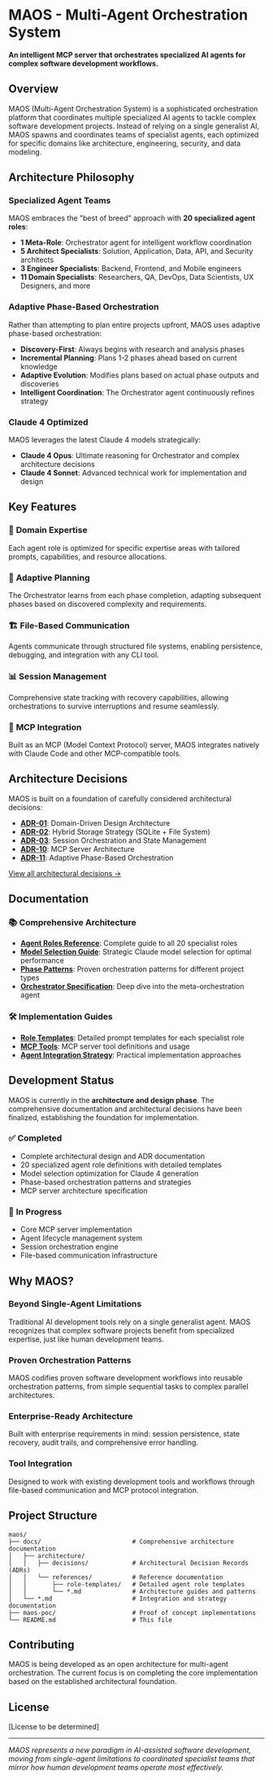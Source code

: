 # MAOS - Multi-Agent Orchestration System

**An intelligent MCP server that orchestrates specialized AI agents for complex software development workflows.**

## Overview

MAOS (Multi-Agent Orchestration System) is a sophisticated orchestration platform that coordinates multiple specialized AI agents to tackle complex software development projects. Instead of relying on a single generalist AI, MAOS spawns and coordinates teams of specialist agents, each optimized for specific domains like architecture, engineering, security, and data modeling.

## Architecture Philosophy

### Specialized Agent Teams
MAOS embraces the "best of breed" approach with **20 specialized agent roles**:

- **1 Meta-Role**: Orchestrator agent for intelligent workflow coordination
- **5 Architect Specialists**: Solution, Application, Data, API, and Security architects
- **3 Engineer Specialists**: Backend, Frontend, and Mobile engineers  
- **11 Domain Specialists**: Researchers, QA, DevOps, Data Scientists, UX Designers, and more

### Adaptive Phase-Based Orchestration
Rather than attempting to plan entire projects upfront, MAOS uses adaptive phase-based orchestration:

- **Discovery-First**: Always begins with research and analysis phases
- **Incremental Planning**: Plans 1-2 phases ahead based on current knowledge
- **Adaptive Evolution**: Modifies plans based on actual phase outputs and discoveries
- **Intelligent Coordination**: The Orchestrator agent continuously refines strategy

### Claude 4 Optimized
MAOS leverages the latest Claude 4 models strategically:

- **Claude 4 Opus**: Ultimate reasoning for Orchestrator and complex architecture decisions
- **Claude 4 Sonnet**: Advanced technical work for implementation and design

## Key Features

### 🎯 **Domain Expertise**
Each agent role is optimized for specific expertise areas with tailored prompts, capabilities, and resource allocations.

### 🔄 **Adaptive Planning**
The Orchestrator learns from each phase completion, adapting subsequent phases based on discovered complexity and requirements.

### 🏗️ **File-Based Communication**
Agents communicate through structured file systems, enabling persistence, debugging, and integration with any CLI tool.

### 📊 **Session Management**
Comprehensive state tracking with recovery capabilities, allowing orchestrations to survive interruptions and resume seamlessly.

### 🔧 **MCP Integration**
Built as an MCP (Model Context Protocol) server, MAOS integrates natively with Claude Code and other MCP-compatible tools.

## Architecture Decisions

MAOS is built on a foundation of carefully considered architectural decisions:

- **[ADR-01](docs/architecture/decisions/01-use-ddd-architecture.md)**: Domain-Driven Design Architecture
- **[ADR-02](docs/architecture/decisions/02-hybrid-storage-strategy.md)**: Hybrid Storage Strategy (SQLite + File System)
- **[ADR-03](docs/architecture/decisions/03-session-management.md)**: Session Orchestration and State Management
- **[ADR-10](docs/architecture/decisions/10-mcp-server-architecture.md)**: MCP Server Architecture
- **[ADR-11](docs/architecture/decisions/11-adaptive-phase-based-orchestration.md)**: Adaptive Phase-Based Orchestration

[View all architectural decisions →](docs/architecture/decisions/)

## Documentation

### 📚 **Comprehensive Architecture**
- **[Agent Roles Reference](docs/architecture/references/agent-roles.md)**: Complete guide to all 20 specialist roles
- **[Model Selection Guide](docs/architecture/references/model-selection-guide.md)**: Strategic Claude model selection for optimal performance
- **[Phase Patterns](docs/architecture/references/phase-patterns.md)**: Proven orchestration patterns for different project types
- **[Orchestrator Specification](docs/architecture/references/orchestrator-specification.md)**: Deep dive into the meta-orchestration agent

### 🛠️ **Implementation Guides**
- **[Role Templates](docs/architecture/references/role-templates/)**: Detailed prompt templates for each specialist role
- **[MCP Tools](docs/architecture/references/mcp-tools.md)**: MCP server tool definitions and usage
- **[Agent Integration Strategy](docs/AGENT_INTEGRATION_STRATEGY.md)**: Practical implementation approaches

## Development Status

MAOS is currently in the **architecture and design phase**. The comprehensive documentation and architectural decisions have been finalized, establishing the foundation for implementation.

### ✅ **Completed**
- Complete architectural design and ADR documentation
- 20 specialized agent role definitions with detailed templates
- Model selection optimization for Claude 4 generation
- Phase-based orchestration patterns and strategies
- MCP server architecture specification

### 🚧 **In Progress**
- Core MCP server implementation
- Agent lifecycle management system
- Session orchestration engine
- File-based communication infrastructure

## Why MAOS?

### **Beyond Single-Agent Limitations**
Traditional AI development tools rely on a single generalist agent. MAOS recognizes that complex software projects benefit from specialized expertise, just like human development teams.

### **Proven Orchestration Patterns**
MAOS codifies proven software development workflows into reusable orchestration patterns, from simple sequential tasks to complex parallel architectures.

### **Enterprise-Ready Architecture**
Built with enterprise requirements in mind: session persistence, state recovery, audit trails, and comprehensive error handling.

### **Tool Integration**
Designed to work with existing development tools and workflows through file-based communication and MCP protocol integration.

## Project Structure

```
maos/
├── docs/                         # Comprehensive architecture documentation
│   ├── architecture/
│   │   ├── decisions/            # Architectural Decision Records (ADRs)
│   │   └── references/           # Reference documentation
│   │       ├── role-templates/   # Detailed agent role templates
│   │       └── *.md              # Architecture guides and patterns
│   └── *.md                      # Integration and strategy documentation
├── maos-poc/                     # Proof of concept implementations
└── README.md                     # This file
```

## Contributing

MAOS is being developed as an open architecture for multi-agent orchestration. The current focus is on completing the core implementation based on the established architectural foundation.

## License

[License to be determined]

---

*MAOS represents a new paradigm in AI-assisted software development, moving from single-agent limitations to coordinated specialist teams that mirror how human development teams operate most effectively.*
